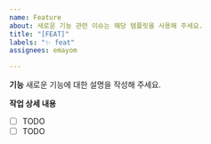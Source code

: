```yaml
---
name: Feature
about: 새로운 기능 관련 이슈는 해당 템플릿을 사용해 주세요.
title: "[FEAT]"
labels: "✨ feat"
assignees: emayom

---
```


**기능**
새로운 기능에 대한 설명을 작성해 주세요.


**작업 상세 내용**
- [ ] TODO
- [ ] TODO
